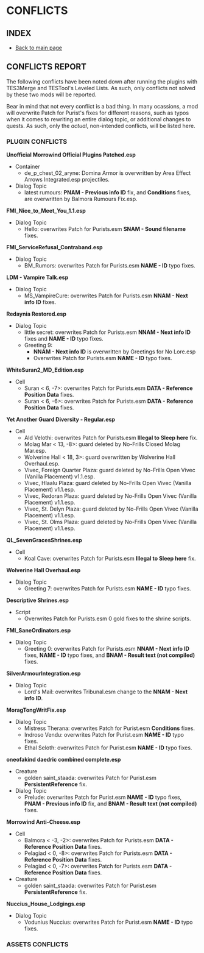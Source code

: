 # CONFLICTS

## INDEX

- [Back to main page](https://github.com/Sigourn/morrowind-improved/blob/master/readme.md)

## CONFLICTS REPORT

The following conflicts have been noted down after running the plugins with TES3Merge and TESTool's Leveled Lists. As such, only conflicts not solved by these two mods will be reported.

Bear in mind that not every conflict is a bad thing. In many ocassions, a mod will overwrite Patch for Purist's fixes for different reasons, such as typos when it comes to rewriting an entire dialog topic, or additional changes to quests. As such, only the *actual*, non-intended conflicts, will be listed here.

### PLUGIN CONFLICTS

**Unofficial Morrowind Official Plugins Patched.esp**
- Container
  - de_p_chest_02_aryne: Domina Armor is overwritten by Area Effect Arrows Integrated.esp projectiles.
- Dialog Topic
  - latest rumours: **PNAM - Previous info ID** fix, and **Conditions** fixes, are overwritten by Balmora Rumours Fix.esp.

**FMI_Nice_to_Meet_You_1.1.esp**
- Dialog Topic
  - Hello: overwrites Patch for Purists.esm **SNAM - Sound filename** fixes.

**FMI_ServiceRefusal_Contraband.esp**
- Dialog Topic
  - BM_Rumors: overwrites Patch for Purists.esm **NAME - ID** typo fixes.

**LDM - Vampire Talk.esp**
- Dialog Topic
  - MS_VampireCure: overwrites Patch for Purists.esm **NNAM - Next info ID** fixes.
  
**Redaynia Restored.esp**
- Dialog Topic
  - little secret: overwrites Patch for Purists.esm **NNAM - Next info ID** fixes and **NAME - ID** typo fixes.
  - Greeting 9:
    - **NNAM - Next info ID** is overwritten by Greetings for No Lore.esp
    - Overwrites Patch for Purists.esm **NAME - ID** typo fixes.

**WhiteSuran2_MD_Edition.esp**
- Cell
  - Suran < 6, -7>: overwrites Patch for Purists.esm **DATA - Reference Position Data** fixes.
  - Suran < 6, -6>: overwrites Patch for Purists.esm **DATA - Reference Position Data** fixes.

**Yet Another Guard Diversity - Regular.esp**
- Cell
  - Ald Velothi: overwrites Patch for Purists.esm **Illegal to Sleep here** fix.
  - Molag Mar < 13, -8>: guard deleted by No-Frills Closed Molag Mar.esp.
  - Wolverine Hall < 18, 3>: guard overwritten by Wolverine Hall Overhaul.esp.
  - Vivec, Foreign Quarter Plaza: guard deleted by No-Frills Open Vivec (Vanilla Placement) v1.1.esp.
  - Vivec, Hlaalu Plaza: guard deleted by No-Frills Open Vivec (Vanilla Placement) v1.1.esp.
  - Vivec, Redoran Plaza: guard deleted by No-Frills Open Vivec (Vanilla Placement) v1.1.esp.
  - Vivec, St. Delyn Plaza: guard deleted by No-Frills Open Vivec (Vanilla Placement) v1.1.esp.
  - Vivec, St. Olms Plaza: guard deleted by No-Frills Open Vivec (Vanilla Placement) v1.1.esp.
  
**QL_SevenGracesShrines.esp**
- Cell
  - Koal Cave: overwrites Patch for Purists.esm **Illegal to Sleep here** fix.

**Wolverine Hall Overhaul.esp**
- Dialog Topic
  - Greeting 7: overwrites Patch for Purists.esm **NAME - ID** typo fixes.

**Descriptive Shrines.esp**
- Script
  - Overwrites Patch for Purists.esm 0 gold fixes to the shrine scripts.
  
**FMI_SaneOrdinators.esp**
- Dialog Topic
  - Greeting 0: overwrites Patch for Purists.esm **NNAM - Next info ID** fixes, **NAME - ID** typo fixes, and **BNAM - Result text (not compiled)** fixes.

**SilverArmourIntegration.esp**
- Dialog Topic
  - Lord's Mail: overwrites Tribunal.esm change to the **NNAM - Next info ID**.

**MoragTongWritFix.esp**
- Dialog Topic
  - Mistress Therana: overwrites Patch for Purist.esm **Conditions** fixes.
  - Indroso Vendu: overwrites Patch for Purist.esm **NAME - ID** typo fixes.
  - Ethal Seloth: overwrites Patch for Purist.esm **NAME - ID** typo fixes.

**oneofakind daedric combined complete.esp**
- Creature
  - golden saint_staada: overwrites Patch for Purist.esm **PersistentReference** fix.
- Dialog Topic
  - Prelude: overwrites Patch for Purist.esm **NAME - ID** typo fixes, **PNAM - Previous info ID** fix, and **BNAM - Result text (not compiled)** fixes.
  
**Morrowind Anti-Cheese.esp**
- Cell
  - Balmora < -3, -2>: overwrites Patch for Purists.esm **DATA - Reference Position Data** fixes.
  - Pelagiad < 0, -8>: overwrites Patch for Purists.esm **DATA - Reference Position Data** fixes.
  - Pelagiad < 0, -7>: overwrites Patch for Purists.esm **DATA - Reference Position Data** fixes.
- Creature
  - golden saint_staada: overwrites Patch for Purist.esm **PersistentReference** fix.

**Nuccius_House_Lodgings.esp**
- Dialog Topic
  - Vodunius Nuccius: overwrites Patch for Purist.esm **NAME - ID** typo fixes.

### ASSETS CONFLICTS
